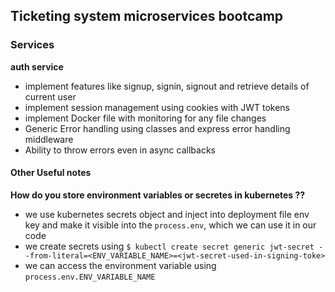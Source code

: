 ## Ticketing system microservices bootcamp

### Services
**auth service**
- implement features like signup, signin, signout and retrieve details of current user
- implement session management using cookies with JWT tokens
- implement Docker file with monitoring for any file changes
- Generic Error handling using classes and express error handling middleware
- Ability to throw errors even in async callbacks







#### Other Useful notes

**How do you store environment variables or secretes in kubernetes ??**
- we use kubernetes secrets object and inject into deployment file env key and make it visible into the `process.env`, which we can use it in our code
- we create secrets using `$ kubectl create secret generic jwt-secret --from-literal=<ENV_VARIABLE_NAME>=<jwt-secret-used-in-signing-toke>`
- we can access the environment variable using `process.env.ENV_VARIABLE_NAME`